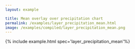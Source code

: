 ```yaml
---
layout: example

title: Mean overlay over precipitation chart
permalink: /examples/layer_precipitation_mean.html
image: /examples/compiled/layer_precipitation_mean.png
---
```




{% include example.html spec='layer_precipitation_mean'%}

